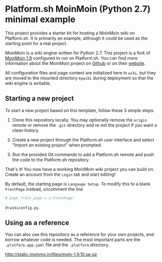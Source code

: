 # Platform.sh MoinMoin (Python 2.7) minimal example

This project provides a starter kit for hosting a MoinMoin wiki on Platform.sh. It is primarily an example, although it could be used as the starting point for a real project.

MoinMoin is a wiki engine written for Python 2.7. This project is a fork of [MoinMoin 1.9](https://github.com/moinwiki/moin-1.9/tree/master/wiki) configured to run on Platform.sh. You can find more information about the MoinMoin project on [Github](https://github.com/moinwiki/moin-1.9/tree/master/wiki) or on their [website](https://moinmo.in/).

All configuration files and page content are initialized here in `wiki`, but they are moved to the mounted directory `mywiki` during deployment so that the wiki engine is writable. 

## Starting a new project

To start a new project based on this template, follow these 3 simple steps:

1. Clone this repository locally.  You may optionally remove the `origin` remote or remove the `.git` directory and re-init the project if you want a clean history.
 
2. Create a new project through the Platform.sh user interface and select "Import an existing project" when prompted.

3. Run the provided Git commands to add a Platform.sh remote and push the code to the Platform.sh repository.

That's it!  You now have a working MoinMoin wiki project you can build on. Create an account from the `Login` tab and start editing!

By default, the starting page is `Language Setup`. To modify this to a blank `FrontPage` instead, uncomment the line

```python
# page_front_page = u'FrontPage'
```

in `wikiconfig.py`.

## Using as a reference

You can also use this repository as a reference for your own projects, and borrow whatever code is needed. The most important parts are the `.platform.app.yaml` file and the `.platform` directory.

http://static.moinmo.in/files/moin-1.9.10.tar.gz


